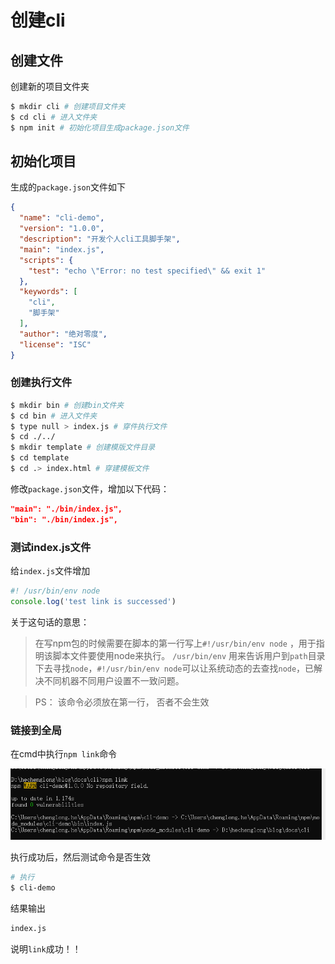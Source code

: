 # 创建cli

## 创建文件
创建新的项目文件夹
```sh
$ mkdir cli # 创建项目文件夹
$ cd cli # 进入文件夹
$ npm init # 初始化项目生成package.json文件
```
## 初始化项目
生成的`package.json`文件如下
```json
{
  "name": "cli-demo",
  "version": "1.0.0",
  "description": "开发个人cli工具脚手架",
  "main": "index.js",
  "scripts": {
    "test": "echo \"Error: no test specified\" && exit 1"
  },
  "keywords": [
    "cli",
    "脚手架"
  ],
  "author": "绝对零度",
  "license": "ISC"
}
```
### 创建执行文件

```sh
$ mkdir bin # 创建bin文件夹
$ cd bin # 进入文件夹
$ type null > index.js # 穿件执行文件
$ cd ./../
$ mkdir template # 创建模版文件目录
$ cd template
$ cd .> index.html # 穿建模板文件
```
修改`package.json`文件，增加以下代码：
```json
"main": "./bin/index.js",
"bin": "./bin/index.js",
```
### 测试index.js文件
给`index.js`文件增加
```js
#! /usr/bin/env node
console.log('test link is successed')
```
关于这句话的意思：

>在写npm包的时候需要在脚本的第一行写上`#!/usr/bin/env node` ，用于指明该脚本文件要使用node来执行。
>`/usr/bin/env` 用来告诉用户到`path`目录下去寻找`node`，`#!/usr/bin/env node`可以让系统动态的去查找`node`，已解决不同机器不同用户设置不一致问题。

>PS： 该命令必须放在第一行， 否者不会生效
### 链接到全局
在cmd中执行`npm link`命令

![在这里插入图片描述](./imgs/link.png)

执行成功后，然后测试命令是否生效
```sh
# 执行
$ cli-demo
```
结果输出
```sh
index.js
```
说明`link`成功！！